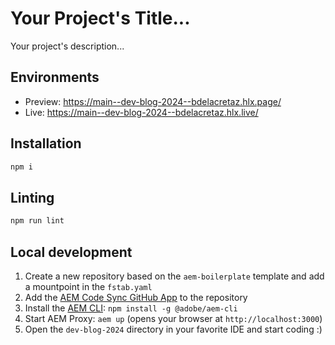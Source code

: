 # Your Project's Title...
Your project's description...

## Environments
- Preview: https://main--dev-blog-2024--bdelacretaz.hlx.page/
- Live: https://main--dev-blog-2024--bdelacretaz.hlx.live/

## Installation

```sh
npm i
```

## Linting

```sh
npm run lint
```

## Local development

1. Create a new repository based on the `aem-boilerplate` template and add a mountpoint in the `fstab.yaml`
1. Add the [AEM Code Sync GitHub App](https://github.com/apps/aem-code-sync) to the repository
1. Install the [AEM CLI](https://github.com/adobe/helix-cli): `npm install -g @adobe/aem-cli`
1. Start AEM Proxy: `aem up` (opens your browser at `http://localhost:3000`)
1. Open the `dev-blog-2024` directory in your favorite IDE and start coding :)
